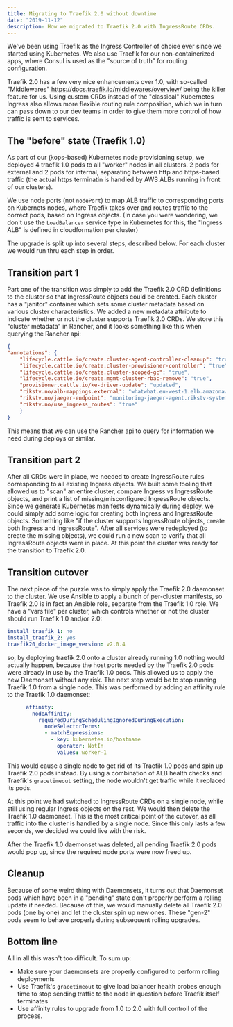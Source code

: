 ```yaml
---
title: Migrating to Traefik 2.0 without downtime
date: "2019-11-12"
description: How we migrated to Traefik 2.0 with IngressRoute CRDs.
---
```


We've been using Traefik as the Ingress Controller of choice ever since we started using Kubernetes. We also use Traefik for our non-containerized apps, where Consul is used as the "source of truth" for routing configuration.

Traefik 2.0 has a few very nice enhancements over 1.0, with so-called "Middlewares" <https://docs.traefik.io/middlewares/overview/> being the killer feature for us. Using custom CRDs instead of the "classical" Kubernetes Ingress also allows more flexible routing rule composition, which we in turn can pass down to our dev teams in order to give them more control of how traffic is sent to services.


## The "before" state (Traefik 1.0)
As part of our (kops-based) Kubernetes node provisioning setup, we deployed 4 traefik 1.0 pods to all "worker" nodes in all clusters. 2 pods for external and 2 pods for internal, separating between http and https-based traffic (the actual https terminatin is handled by AWS ALBs running in front of our clusters).

We use node ports (not `nodePort`) to map ALB traffic to corresponding ports on Kubernets nodes, where Traefik takes over and routes traffic to the correct pods, based on Ingress objects. (In case you were wondering, we don't use the `LoadBalancer` service type in Kubernetes for this, the "Ingress ALB" is defined in cloudformation per cluster)

The upgrade is split up into several steps, described below. For each cluster we would run thru each step in order.

## Transition part 1
Part one of the transition was simply to add the Traefik 2.0 CRD definitions to the cluster so that IngressRoute objects could be created. Each cluster has a "janitor" container which sets some cluster metadata based on various cluster characteristics. We added a new metadata attribute to indicate whether or not the cluster supports Traefik 2.0 CRDs. We store this "cluster metadata" in Rancher, and it looks something like this when querying the Rancher api:
```json
{
"annotations": {
    "lifecycle.cattle.io/create.cluster-agent-controller-cleanup": "true",
    "lifecycle.cattle.io/create.cluster-provisioner-controller": "true",
    "lifecycle.cattle.io/create.cluster-scoped-gc": "true",
    "lifecycle.cattle.io/create.mgmt-cluster-rbac-remove": "true",
    "provisioner.cattle.io/ke-driver-update": "updated",
    "rikstv.no/alb-mappings.external": "whatwhat.eu-west-1.elb.amazonaws.com",
    "rikstv.no/jaeger-endpoint": "monitoring-jaeger-agent.rikstv-system",
    "rikstv.no/use_ingress_routes": "true"
    }
}
```
This means that we can use the Rancher api to query for information we need during deploys or similar.

## Transition part 2
After all CRDs were in place, we needed to create IngressRoute rules corresponding to all existing Ingress objects. We built some tooling that allowed us to "scan" an entire cluster, compare Ingress vs IngressRoute objects, and print a list of missing/misconfigured IngressRoute objects. Since we generate Kubernetes manifests dynamically during deploy, we could simply add some logic for creating both Ingress and IngressRoute objects. Something like "if the cluster supports IngressRoute objects, create both Ingress and IngressRoute". 
After all services were redeployed (to create the missing objects), we could run a new scan to verify that all IngressRoute objects were in place. At this point the cluster was ready for the transition to Traefik 2.0.

## Transition cutover
The next piece of the puzzle was to simply apply the Traefik 2.0 daemonset to the cluster. We use Ansible to apply a bunch of per-cluster manifests, so Traefik 2.0 is in fact an Ansible role, separate from the Traefik 1.0 role. We have a "vars file" per cluster, which controls whether or not the cluster should run Traefik 1.0 and/or 2.0:
```yaml
install_traefik_1: no
install_traefik_2: yes
traefik20_docker_image_version: v2.0.4
```
so, by deploying traefik 2.0 onto a cluster already running 1.0 nothing would actually happen, because the host ports needed by the Traefik 2.0 pods were already in use by the Traefik 1.0 pods. This allowed us to apply the new Daemonset without any risk.
The next step would be to stop running Traefik 1.0 from a single node. This was performed by adding an affinity rule to the Traefik 1.0 daemonset:
```yaml
      affinity:
        nodeAffinity:
          requiredDuringSchedulingIgnoredDuringExecution:
            nodeSelectorTerms:
            - matchExpressions:
              - key: kubernetes.io/hostname
                operator: NotIn
                values: worker-1
```
This would cause a single node to get rid of its Traefik 1.0 pods and spin up Traefik 2.0 pods instead. By using a combination of ALB health checks and Traefik's `gracetimeout` setting, the node wouldn't get traffic while it replaced its pods.

At this point we had switched to IngressRoute CRDs on a single node, while still using regular Ingress objects on the rest. We would then delete the Traefik 1.0 daemonset. This is the most critical point of the cutover, as all traffic into the cluster is handled by a single node. Since this only lasts a few seconds, we decided we could live with the risk.

After the Traefik 1.0 daemonset was deleted, all pending Traefik 2.0 pods would pop up, since the required node ports were now freed up.


## Cleanup
Because of some weird thing with Daemonsets, it turns out that Daemonset pods which have been in a "pending" state don't properly perform a rolling update if needed. Because of this, we would manually delete all Traefik 2.0 pods (one by one) and let the cluster spin up new ones. These "gen-2" pods seem to behave properly during subsequent rolling upgrades.

## Bottom line
All in all this wasn't too difficult. To sum up:
- Make sure your daemonsets are properly configured to perform rolling deployments
- Use Traefik's `gracetimeout` to give load balancer health probes enough time to stop sending traffic to the node in question before Traefik itself terminates
- Use affinity rules to upgrade from 1.0 to 2.0 with full controll of the process.

